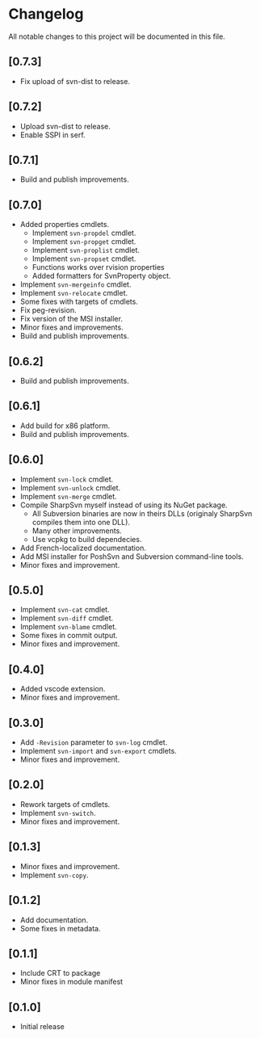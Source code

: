 ﻿# Changelog

All notable changes to this project will be documented in this file.

## [0.7.3]

- Fix upload of svn-dist to release.

## [0.7.2]

- Upload svn-dist to release.
- Enable SSPI in serf.

## [0.7.1]

- Build and publish improvements.

## [0.7.0]

- Added properties cmdlets.
  - Implement `svn-propdel` cmdlet.
  - Implement `svn-propget` cmdlet.
  - Implement `svn-proplist` cmdlet.
  - Implement `svn-propset` cmdlet.
  - Functions works over rvision properties
  - Added formatters for SvnProperty object.
- Implement `svn-mergeinfo` cmdlet.
- Implement `svn-relocate` cmdlet.
- Some fixes with targets of cmdlets.
- Fix peg-revision.
- Fix version of the MSI installer.
- Minor fixes and improvements.
- Build and publish improvements.

## [0.6.2]

- Build and publish improvements.

## [0.6.1]

- Add build for x86 platform.
- Build and publish improvements.

## [0.6.0]

- Implement `svn-lock` cmdlet.
- Implement `svn-unlock` cmdlet.
- Implement `svn-merge` cmdlet.
- Compile SharpSvn myself instead of using its NuGet package.
  - All Subversion binaries are now in theirs DLLs (originaly SharpSvn compiles them into one DLL).
  - Many other improvements.
  - Use vcpkg to build dependecies.
- Add French-localized documentation.
- Add MSI installer for PoshSvn and Subversion command-line tools.
- Minor fixes and improvement.

## [0.5.0]

- Implement `svn-cat` cmdlet.
- Implement `svn-diff` cmdlet.
- Implement `svn-blame` cmdlet.
- Some fixes in commit output.
- Minor fixes and improvement.

## [0.4.0]

- Added vscode extension.
- Minor fixes and improvement.

## [0.3.0]

- Add `-Revision` parameter to `svn-log` cmdlet.
- Implement `svn-import` and `svn-export` cmdlets.
- Minor fixes and improvement.

## [0.2.0]

- Rework targets of cmdlets.
- Implement `svn-switch`.
- Minor fixes and improvement.

## [0.1.3]

- Minor fixes and improvement.
- Implement `svn-copy`.

## [0.1.2]

- Add documentation.
- Some fixes in metadata.

## [0.1.1]

- Include CRT to package
- Minor fixes in module manifest

## [0.1.0]

- Initial release

